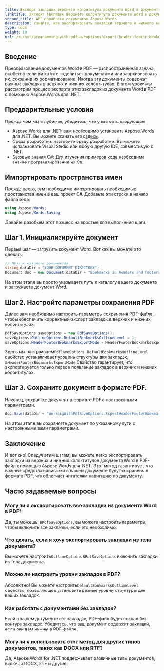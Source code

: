 ```yaml
---
title: Экспорт закладок верхнего колонтитула документа Word в документ PDF
linktitle: Экспорт закладок верхнего колонтитула документа Word в документ PDF
second_title: API обработки документов Aspose.Words
description: Узнайте, как экспортировать закладки верхнего и нижнего колонтитула из документа Word в PDF с помощью Aspose.Words для .NET, с помощью нашего пошагового руководства.
type: docs
weight: 10
url: /ru/net/programming-with-pdfsaveoptions/export-header-footer-bookmarks/
---
```

## Введение

Преобразование документов Word в PDF — распространенная задача, особенно если вы хотите поделиться документами или заархивировать их, сохранив их форматирование. Иногда эти документы содержат важные закладки в верхних и нижних колонтитулах. В этом уроке мы рассмотрим процесс экспорта этих закладок из документа Word в PDF с помощью Aspose.Words для .NET.

## Предварительные условия

Прежде чем мы углубимся, убедитесь, что у вас есть следующее:

- Aspose.Words для .NET: вам необходимо установить Aspose.Words для .NET. Вы можете скачать его с[здесь](https://releases.aspose.com/words/net/).
- Среда разработки: настройте среду разработки. Вы можете использовать Visual Studio или любую другую IDE, совместимую с .NET.
- Базовые знания C#: Для изучения примеров кода необходимо знание программирования на C#.

## Импортировать пространства имен

Прежде всего, вам необходимо импортировать необходимые пространства имен в ваш проект C#. Добавьте эти строки в начало файла кода:

```csharp
using Aspose.Words;
using Aspose.Words.Saving;
```

Давайте разобьем этот процесс на простые для выполнения шаги.

## Шаг 1. Инициализируйте документ

Первый шаг — загрузить документ Word. Вот как вы можете это сделать:

```csharp
// Путь к каталогу документов.
string dataDir = "YOUR DOCUMENT DIRECTORY";
Document doc = new Document(dataDir + "Bookmarks in headers and footers.docx");
```

На этом этапе вы просто указываете путь к каталогу вашего документа и загружаете документ Word.

## Шаг 2. Настройте параметры сохранения PDF

Далее вам необходимо настроить параметры сохранения PDF-файла, чтобы обеспечить корректный экспорт закладок в верхних и нижних колонтитулах.

```csharp
PdfSaveOptions saveOptions = new PdfSaveOptions();
saveOptions.OutlineOptions.DefaultBookmarksOutlineLevel = 1;
saveOptions.HeaderFooterBookmarksExportMode = HeaderFooterBookmarksExportMode.First;
```

 Здесь мы настраиваем`PdfSaveOptions` .`DefaultBookmarksOutlineLevel` свойство устанавливает уровень структуры для закладок, а`HeaderFooterBookmarksExportMode` Свойство гарантирует, что экспортируется только первое появление закладок в верхних и нижних колонтитулах.

## Шаг 3. Сохраните документ в формате PDF.

Наконец, сохраните документ в формате PDF с настроенными параметрами.

```csharp
doc.Save(dataDir + "WorkingWithPdfSaveOptions.ExportHeaderFooterBookmarks.pdf", saveOptions);
```

На этом этапе вы сохраняете документ по указанному пути с настроенными вами параметрами.

## Заключение

И вот оно! Следуя этим шагам, вы можете легко экспортировать закладки из верхних и нижних колонтитулов документа Word в PDF-файл с помощью Aspose.Words для .NET. Этот метод гарантирует, что важные средства навигации в вашем документе будут сохранены в формате PDF, что облегчает читателям навигацию по документу.

## Часто задаваемые вопросы

### Могу ли я экспортировать все закладки из документа Word в PDF?

 Да, ты можешь. в`PdfSaveOptions`, вы можете настроить параметры, чтобы включить все закладки, если это необходимо.

### Что делать, если я хочу экспортировать закладки из тела документа?

 Вы можете настроить`OutlineOptions` в`PdfSaveOptions` включить закладки из тела документа.

### Можно ли настроить уровни закладок в PDF?

 Абсолютно! Вы можете настроить`DefaultBookmarksOutlineLevel` свойство, позволяющее установить разные уровни структуры для ваших закладок.

### Как работать с документами без закладок?

Если в вашем документе нет закладок, PDF-файл будет создан без контура закладок. Убедитесь, что ваш документ содержит закладки, если они вам нужны в PDF-файле.

### Могу ли я использовать этот метод для других типов документов, таких как DOCX или RTF?

Да, Aspose.Words for .NET поддерживает различные типы документов, включая DOCX, RTF и другие.